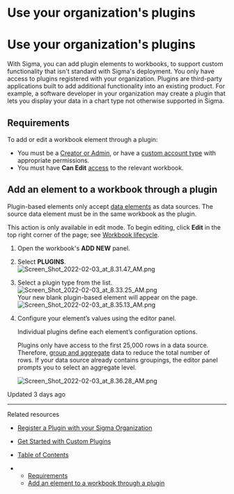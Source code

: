 # Use your organization's plugins

# Use your organization's plugins

With Sigma, you can add plugin elements to workbooks, to support custom functionality that isn't standard with Sigma's deployment. You only have access to plugins registered with your organization. Plugins are third-party applications built to add additional functionality into an existing product. For example, a software developer in your organization may create a plugin that lets you display your data in a chart type not otherwise supported in Sigma.

## Requirements

To add or edit a workbook element through a plugin:

* You must be a [Creator or Admin](/docs/user-account-types), or have a [custom account type](/docs/user-account-types#custom-account-types) with appropriate permissions.
* You must have **Can Edit** [access](/docs/folder-and-document-permissions#document-permissions) to the relevant workbook.

## Add an element to a workbook through a plugin

Plugin-based elements only accept [data elements](/docs/intro-to-data-elements) as data sources. The source data element must be in the same workbook as the plugin.

This action is only available in edit mode. To begin editing, click **Edit** in the top right corner of the page; see [Workbook lifecycle](/docs/workbook-lifecycle-explore-draft-and-publish).

1. Open the workbook's **ADD NEW** panel.
2. Select **PLUGINS**.  
   ![Screen_Shot_2022-02-03_at_8.31.47_AM.png](https://files.readme.io/f9e0a7f-1.png)
3. Select a plugin type from the list.  
   ![Screen_Shot_2022-02-03_at_8.33.25_AM.png](https://files.readme.io/d3f4274-2.png)  
   Your new blank plugin-based element will appear on the page.  
   ![Screen_Shot_2022-02-03_at_8.35.13_AM.png](https://files.readme.io/bbd4ee0-3.png)
4. Configure your element’s values using the editor panel.

   Individual plugins define each element’s configuration options.

   Plugins only have access to the first 25,000 rows in a data source. Therefore, [group and aggregate](/docs/create-and-manage-tables#groups-and-groupings) data to reduce the total number of rows. If your data source already contains groupings, the editor panel prompts you to select an aggregate level.

   ![Screen_Shot_2022-02-03_at_8.36.28_AM.png](https://files.readme.io/da70c96-4.png)

Updated 3 days ago

---

Related resources

* [Register a Plugin with your Sigma Organization](/docs/register-a-plugin-with-your-sigma-organization)
* [Get Started with Custom Plugins](/docs/get-started-with-custom-plugins)

* [Table of Contents](#)
* + [Requirements](#requirements)
  + [Add an element to a workbook through a plugin](#add-an-element-to-a-workbook-through-a-plugin)